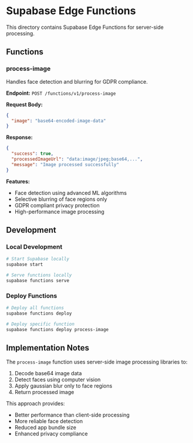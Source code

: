 # Supabase Edge Functions

This directory contains Supabase Edge Functions for server-side processing.

## Functions

### process-image

Handles face detection and blurring for GDPR compliance.

**Endpoint:** `POST /functions/v1/process-image`

**Request Body:**
```json
{
  "image": "base64-encoded-image-data"
}
```

**Response:**
```json
{
  "success": true,
  "processedImageUrl": "data:image/jpeg;base64,...",
  "message": "Image processed successfully"
}
```

**Features:**
- Face detection using advanced ML algorithms
- Selective blurring of face regions only
- GDPR compliant privacy protection
- High-performance image processing

## Development

### Local Development
```bash
# Start Supabase locally
supabase start

# Serve functions locally
supabase functions serve
```

### Deploy Functions
```bash
# Deploy all functions
supabase functions deploy

# Deploy specific function
supabase functions deploy process-image
```

## Implementation Notes

The `process-image` function uses server-side image processing libraries to:
1. Decode base64 image data
2. Detect faces using computer vision
3. Apply gaussian blur only to face regions
4. Return processed image

This approach provides:
- Better performance than client-side processing
- More reliable face detection
- Reduced app bundle size
- Enhanced privacy compliance